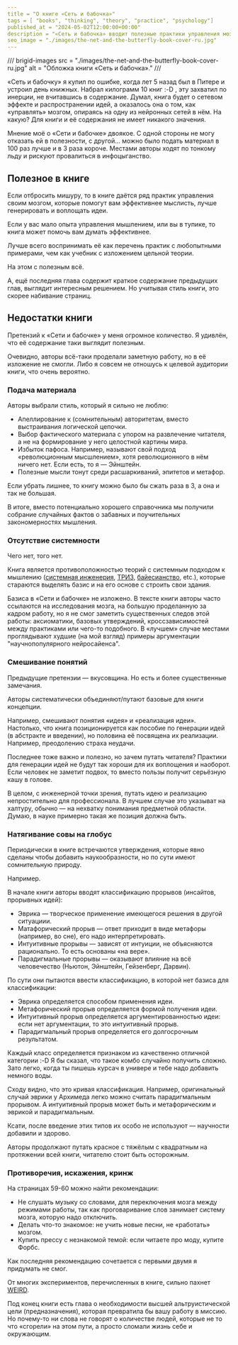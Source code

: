 ```yaml
---
title = "О книге «Сеть и бабочка»"
tags = [ "books", "thinking", "theory", "practice", "psychology"]
published_at = "2024-05-02T12:00:00+00:00"
description = "«Сеть и бабочка» вводит полезные практики управления мозгом, но воспринимать написанное надо через внутреннего критика."
seo_image = "./images/the-net-and-the-butterfly-book-cover-ru.jpg"
---
```


/// brigid-images
src = "./images/the-net-and-the-butterfly-book-cover-ru.jpg"
alt = "Обложка книги «Сеть и бабочка»."
///

«Сеть и бабочку» я купил по ошибке, когда лет 5 назад был в Питере и устроил день книжных. Набрал килограмм 10 книг :-D , эту захватил по инерции, не вчитавшись в содержание. Думал, книга будет о сетевом эффекте и распространении идей, а оказалось она о том, как «управлять» мозгом, опираясь на одну из нейронных сетей в нём. На какую? Для книги и её содержания не имеет никакого значения.

Мнение моё о «Сети и бабочке» двоякое. С одной стороны не могу отказать ей в полезности, с другой… можно было подать материал в 100 раз лучше и в 3 раза короче. Местами авторы ходят по тонкому льду и рискуют провалиться в инфоцыганство.

## Полезное в книге

Если отбросить мишуру, то в книге даётся ряд практик управления своим мозгом, которые помогут вам эффективнее мыслисть, лучше генерировать и воплощать идеи.

Если у вас мало опыта управления мышлением, или вы в тупике, то книга может помочь вам думать эффективнее.

Лучше всего воспринимать её как перечень практик с любопытными примерами, чем как учебник с изложением цельной теории.

На этом с полезным всё.

А, ещё последняя глава содержит краткое содержание предыдущих глав, выглядит интересным решением. Но учитывая стиль книги, это скорее набивание страниц.

## Недостатки книги

Претензий к «Сети и бабочке» у меня огромное количество. Я удивлён, что её содержание таки выглядит полезным.

Очевидно, авторы всё-таки проделали заметную работу, но в её изложение не смогли. Либо я совсем не отношусь к целевой аудитории книги, что очень вероятно.

### Подача материала

Авторы выбрали стиль, который я сильно не люблю:

- Апеллирование к (сомнительным) авторитетам, вместо выстраивания логической цепочки.
- Выбор фактического материала с упором на развлечение читателя, а не на формирование у него целостной картины мира.
- Избыток пафоса. Например, называют свой подход «революционным мысшлением», хотя революционного в нём ничего нет. Если есть, то я — Эйнштейн.
- Полезные мысли тонут среди расшаркиваний, эпитетов и метафор.

Если убрать лишнее, то книгу можно было бы сжать раза в 3, а она и так не большая.

В итоге, вместо потенциально хорошего справочника мы получили собрание случайных фактов о забавных и поучительных закономерностях мышления.

###  Отсутствие системности

Чего нет, того нет.

Книга является противоположностью теорий с системным подходом к мышлению ([системная инженерия](https://ru.wikipedia.org/wiki/Системная_инженерия), [ТРИЗ](https://ru.wikipedia.org/wiki/Теория_решения_изобретательских_задач), [байесианство](https://ru.wikipedia.org/wiki/Байесианство), etc.), которые стараются выделять базис и на его основе с строить свои здания.

Базиса в «Сети и бабочке» не изложено. В тексте книги авторы часто ссылаются на исследования мозга, на большую проделанную за кадром работу, но я не смог заметить существенных следов этой работы: аксиоматики, базовых утверждений, кроссзависимостей между практиками или чего-то подобного. В «лучшем» случае местами проглядывают худшие (на мой взгляд) примеры аргументации "научнопопулярного нейросайенса".

### Смешивание понятий

Предыдущие претензии — вкусовщина. Но есть и более существенные замечания.

Авторы систематически объединяют/путают базовые для книги концепции.

Например, смешивают понятия «идея» и «реализация идеи». Настолько, что книга позиционируется как пособие по генерации идей (в абстракте и введении), но половина её посвящена их реализации. Например, преодолению страха неудачи.

Последнее тоже важно и полезно, но зачем путать читателя? Практики для генерации идей не будут так хороши для их воплощения и наоборот. Если человек не заметит подвох, то вместо пользы получит серьёзную кашу в голове.

В целом, с инженерной точки зрения, путать идею и реализацию непростительно для профессионала. В лучшем случае это указыват на халтуру, обычно — на нехватку понимания предметной области. Думаю, в науке примерно такая же позиция должна быть.

### Натягивание совы на глобус

Периодически в книге встречаются утверждения, которые явно сделаны чтобы добавить наукообразности, но по сути имеют сомнительную природу.

Например.

В начале книги авторы вводят классификацию прорывов (инсайтов, прорывных идей):

- Эврика — творческое применение имеющегося решения в другой ситуациии.
- Матафорический прорыв — ответ приходит в виде метафоры (например, во сне), его надо интерпретировать.
- Интуитивные прорывы — зависят от интуиции, не объясняются рационально. То есть основаны «на вере».
- Парадигмальные прорывы — оказывают влияние на всё человечество (Ньютон, Эйнштейн, Гейзенберг, Дарвин).

По сути они пытаются ввести классификацию, в которой нет базиса для классификации:

- Эврика определяется способом применения идеи.
- Метафорический прорыв определяется формой получения идеи.
- Интуитивный прорыв определяется аргументированностью идеи: если нет аргументации, то это интуитивный прорыв.
- Парадигмальный прорыв определяется его долгосрочным результатом.

Каждый класс определяется признаком из качественно отличной категории :-D Я бы сказал, что такое комбо случайно получить сложно. Зато легко, когда ты пишешь курсач в универе и тебе надо добавить немного воды.

Сходу видно, что это кривая классификация. Например, оригинальный случай эврики у Архимеда легко можно считать парадигмальным прорывом. А интуитивный прорыв может быть и метафорическим и эврикой и парадигмальным.

Ксати, после введение этих типов их особо не используют — научности добавили и здорово.

Авторы продолжают путать красное с тяжёлым с квадратным на протяжении всей книги, читателю стоит быть осторожным.

### Противоречия, искажения, кринж

На страницах 59-60 можно найти рекомендации:

- Не слушать музыку со словами, для переключения мозга между режимами работы, так как проговаривание слов занимает систему мозга, которую надо отключить.
- Делать что-то знакомое: не учить новые песни, не «работать» мозгом.
- Купить прессу с незнакомой темой: если читаете про моду, купите Форбс.

Как последняя рекомендацию сочетается с первыми двумя я придумать не смог.

От многих экспериментов, перечисленных в книге, сильно пахнет [WEIRD](https://en.wikipedia.org/wiki/Psychology#WEIRD_bias).

Под конец книги есть глава о необходимости высшей альтруистической цели (предназначения), которая превратила бы вашу работу в миссию. Но почему-то ни слова не говорят о количестве людей, которые не то что «сгорели» на этом пути, а просто сломали жизнь себе и окружающим.

